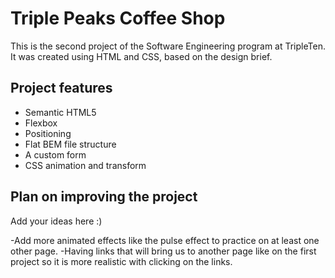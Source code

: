 # Triple Peaks Coffee Shop

This is the second project of the Software Engineering program at TripleTen. It was created using HTML and CSS, based on the design brief.

## Project features

- Semantic HTML5
- Flexbox
- Positioning
- Flat BEM file structure
- A custom form
- CSS animation and transform

## Plan on improving the project

Add your ideas here :)

-Add more animated effects like the pulse effect to practice on at least one other page.
-Having links that will bring us to another page like on the first project so it is more realistic with clicking on the links.
